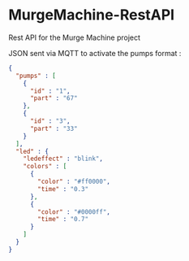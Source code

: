 # MurgeMachine-RestAPI
Rest API for the Murge Machine project


JSON sent via MQTT to activate the pumps format : 
```json
{
  "pumps" : [
    {
      "id" : "1",
      "part" : "67"
    },
    {
      "id" : "3",
      "part" : "33"
    }
  ],
  "led" : {
    "ledeffect" : "blink",
    "colors" : [
      {
        "color" : "#ff0000",
        "time" : "0.3"
      },
      {
        "color" : "#0000ff",
        "time" : "0.7"
      }
    ]
  }
}
```
